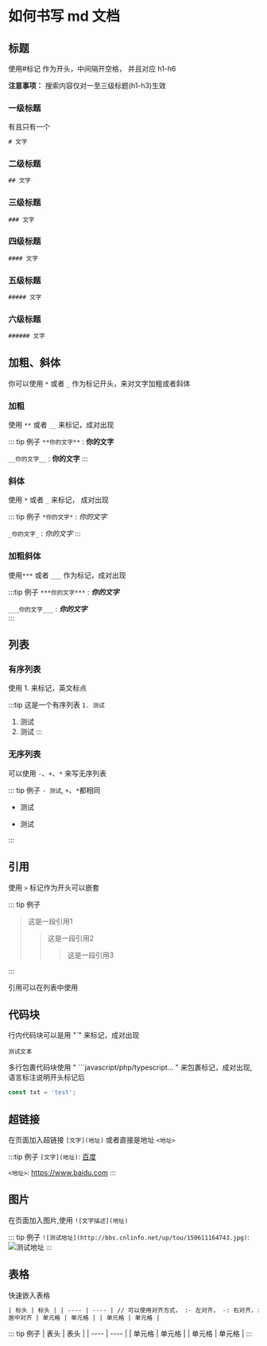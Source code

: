 # 如何书写 md 文档

## 标题

使用#标记 作为开头，中间隔开空格， 并且对应 h1-h6

**注意事项：** 搜索内容仅对一至三级标题(h1-h3)生效

### 一级标题

有且只有一个

```html
# 文字
```

### 二级标题

```html
## 文字
```

### 三级标题

```html
### 文字
```

### 四级标题

```html
#### 文字
```

### 五级标题

```html
##### 文字
```

### 六级标题

```html
###### 文字
```

## 加粗、斜体

你可以使用 `*` 或者 `_` 作为标记开头，来对文字加粗或者斜体

### 加粗

使用 `**` 或者 `__` 来标记，成对出现

::: tip 例子
`**你的文字**` : **你的文字**

`__你的文字__` : **你的文字**
:::

### 斜体

使用 `*` 或者 `_` 来标记， 成对出现

::: tip 例子
`*你的文字*` : _你的文字_

`_你的文字_` : _你的文字_
:::

### 加粗斜体

使用`***` 或者 `___` 作为标记，成对出现

:::tip 例子
`***你的文字***` : **_你的文字_**

`___你的文字___` : **_你的文字_**  
:::

## 列表

### 有序列表

使用 1. 来标记，英文标点

:::tip 这是一个有序列表 `1. 测试`

1. 测试
2. 测试
   :::

### 无序列表

可以使用 `-`、`+`、`*` 来写无序列表

::: tip 例子 `- 测试`, `+`、`*`都相同

- 测试

- 测试

:::

## 引用

使用 `>` 标记作为开头可以嵌套

::: tip 例子

> 这是一段引用1
>
> > 这是一段引用2
> >
> > > 这是一段引用3

:::

引用可以在列表中使用

## 代码块

行内代码块可以是用 "`" 来标记，成对出现

`测试文本`

多行包裹代码块使用 " ```javascript/php/typescript... " 来包裹标记，成对出现, 语言标注说明开头标记后

```js
const txt = 'test';
```

## 超链接

在页面加入超链接 `[文字](地址)` 或者直接是地址 `<地址>`

:::tip 例子
`[文字](地址)`: [百度](https://www.baidu.com)

`<地址>`: <https://www.baidu.com>
:::

## 图片

在页面加入图片,使用 `![文字描述](地址)`

::: tip 例子
`![测试地址](http://bbs.cnlinfo.net/up/tou/150611164743.jpg)`:![测试地址](http://bbs.cnlinfo.net/up/tou/150611164743.jpg)
:::

## 表格

快速嵌入表格

```html
| 标头 | 标头 | | ---- | ---- | // 可以使用对齐方式， :- 左对齐， -: 右对齐，:-:
居中对齐 | 单元格 | 单元格 | | 单元格 | 单元格 |
```

::: tip 例子
| 表头 | 表头 |
| ---- | ---- |
| 单元格 | 单元格 |
| 单元格 | 单元格 |
:::

